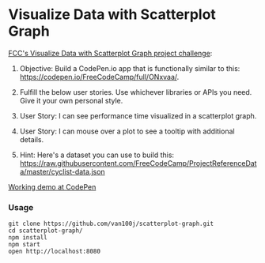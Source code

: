Visualize Data with Scatterplot Graph 
=====================

[FCC's Visualize Data with Scatterplot Graph project challenge](https://www.freecodecamp.com/challenges/visualize-data-with-a-scatterplot-graph):

1. Objective: Build a CodePen.io app that is functionally similar to this: https://codepen.io/FreeCodeCamp/full/ONxvaa/.

2. Fulfill the below user stories. Use whichever libraries or APIs you need. Give it your own personal style.

3. User Story: I can see performance time visualized in a scatterplot graph.

4. User Story: I can mouse over a plot to see a tooltip with additional details.

5. Hint: Here's a dataset you can use to build this: https://raw.githubusercontent.com/FreeCodeCamp/ProjectReferenceData/master/cyclist-data.json

[Working demo at CodePen](http://codepen.io/van100j/full/XpbaGg/)

### Usage

```
git clone https://github.com/van100j/scatterplot-graph.git
cd scatterplot-graph/
npm install
npm start
open http://localhost:8080
```
